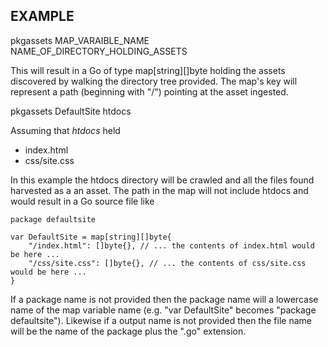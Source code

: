 
## EXAMPLE

  pkgassets MAP_VARAIBLE_NAME NAME_OF_DIRECTORY_HOLDING_ASSETS

This will result in a Go of type map[string][]byte holding the assets discovered by walking the directory
tree provided. The map's key will represent a path (beginning with "/") pointing at the asset ingested.

  pkgassets DefaultSite htdocs

Assuming that _htdocs_ held

+ index.html
+ css/site.css

In this example the htdocs directory will be crawled and all the files found harvested as a an asset. The
path in the map will not include htdocs and would result in a Go source file like

    package defaultsite

    var DefaultSite = map[string][]byte{
        "/index.html": []byte{}, // ... the contents of index.html would be here ...
        "/css/site.css": []byte{}, // ... the contents of css/site.css would be here ...
    }

If a package name is not provided then the package name will a lowercase name of the map variable name (e.g. 
"var DefaultSite" becomes "package defaultsite"). Likewise if a output name is not provided then the file
name will be the name of the package plus the ".go" extension.
